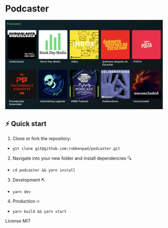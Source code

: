 # Podcaster

![App screenshot](./screenshots/home.png)

## ⚡️ Quick start

1. Clone or fork the repository:

- `git clone git@github.com:rubbenpad/podcaster.git`

2. Navigate into your new folder and install dependencies 🔍

- `cd podcaster && yarn install`

3. Development ⛏

- `yarn dev`

4. Production 🔥

- `yarn build && yarn start`

License MIT
